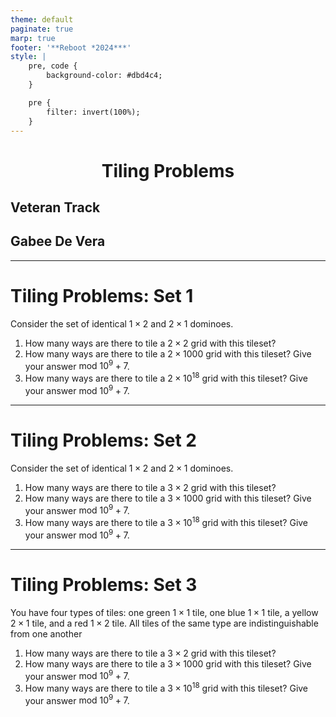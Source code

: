 ```yaml
---
theme: default
paginate: true
marp: true
footer: '**Reboot *2024***'
style: |
    pre, code {
        background-color: #dbd4c4;
    }

    pre {
        filter: invert(100%);
    }
---
```

<style>
    @import "../../../slide.css";
</style>

<!-- _class: lead -->

# Tiling Problems
## Veteran Track
## Gabee De Vera

---

<!-- _class: top -->

<style scoped>
    h1:first-of-type {
        text-align: center;
    }
</style>

# Tiling Problems: Set 1

Consider the set of identical $1 \times 2$ and $2 \times 1$ dominoes.

1. How many ways are there to tile a $2 \times 2$ grid with this tileset?
1. How many ways are there to tile a $2 \times 1000$ grid with this tileset? Give your answer $\text{mod } 10^9 + 7$.
1. How many ways are there to tile a $2 \times 10^{18}$ grid with this tileset? Give your answer $\text{mod } 10^9 + 7$.

---

<!-- _class: top -->

<style scoped>
    h1:first-of-type {
        text-align: center;
    }
</style>

# Tiling Problems: Set 2

Consider the set of identical $1 \times 2$ and $2 \times 1$ dominoes.

1. How many ways are there to tile a $3 \times 2$ grid with this tileset?
1. How many ways are there to tile a $3 \times 1000$ grid with this tileset? Give your answer $\text{mod } 10^9 + 7$.
1. How many ways are there to tile a $3 \times 10^{18}$ grid with this tileset? Give your answer $\text{mod } 10^9 + 7$.

---

<!-- _class: top -->

<style scoped>
    h1:first-of-type {
        text-align: center;
    }
</style>

# Tiling Problems: Set 3

You have four types of tiles: one green $1 \times 1$ tile, one blue $1 \times 1$ tile, a yellow $2 \times 1$ tile, and a red $1 \times 2$ tile. All tiles of the same type are indistinguishable from one another

1. How many ways are there to tile a $3 \times 2$ grid with this tileset?
1. How many ways are there to tile a $3 \times 1000$ grid with this tileset? Give your answer $\text{mod } 10^9 + 7$.
1. How many ways are there to tile a $3 \times 10^{18}$ grid with this tileset? Give your answer $\text{mod } 10^9 + 7$.